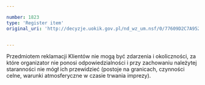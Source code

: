 ```yaml
---

number: 1823
type: 'Register item'
original_uri: 'http://decyzje.uokik.gov.pl/nd_wz_um.nsf/0/77609D2C7A952E0FC12576AA0043E2F2?OpenDocument'


---
```


Przedmiotem reklamacji Klientów nie mogą być zdarzenia i okoliczności, za które organizator nie ponosi odpowiedzialności i przy zachowaniu należytej staranności nie mógł ich przewidzieć (postoje na granicach, czynności celne, warunki atmosferyczne w czasie trwania imprezy).
